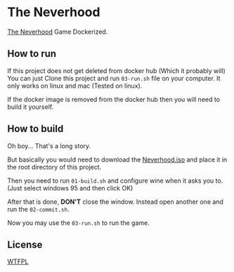 # The Neverhood

[The Neverhood](https://en.wikipedia.org/wiki/The_Neverhood) Game Dockerized.

## How to run

If this project does not get deleted from docker hub (Which it probably will) You can just Clone this project and run `03-run.sh` file on your computer. It only works on linux and mac (Tested on linux).

If the docker image is removed from the docker hub then you will need to build it yourself.

## How to build

Oh boy... That's a long story.

But basically you would need to download the [Neverhood.iso](https://www.myabandonware.com/game/the-neverhood-451#download) and place it in the root directory of this project.

Then you need to run `01-build.sh` and configure wine when it asks you to. (Just select windows 95 and then click OK)

After that is done, **DON'T** close the window. Instead open another one and run the `02-commit.sh`.

Now you may use the `03-run.sh` to run the game.


## License

[WTFPL](http://www.wtfpl.net/)

